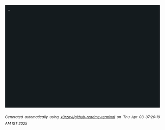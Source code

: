 <div align="justify">
<picture>
    <source media="(prefers-color-scheme: dark)" srcset="./output.gif">
    <source media="(prefers-color-scheme: light)" srcset="./output.gif">
    <img alt="GIFOS" src="output.gif">
</picture>

<sub><i>Generated automatically using [x0rzavi/github-readme-terminal](https://github.com/x0rzavi/github-readme-terminal) on Thu Apr 03 07:20:10 AM IST 2025</i></sub>

<!-- <details>
<summary>More details</summary>

</details> -->
</div>

<!-- Image deletion URL: NONE -->